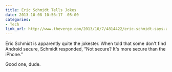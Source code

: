 ```yaml
---
title: Eric Schmidt Tells Jokes
date: 2013-10-08 10:56:17 -05:00
categories:
- Tech
link_url: http://www.theverge.com/2013/10/7/4814422/eric-schmidt-says-android-is-more-secure-than-iphone
---
```


Eric Schmidt is apparently quite the jokester. When told that some don't find Android secure, Schmidt responded, “Not secure? It's more secure than the iPhone.”

Good one, dude.
